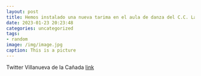```yaml
---
layout: post
title: Hemos instalado una nueva tarima en el aula de danza del C.C. La Despernada y se está reparando el suelo de la sala contigua. 💃...
date: 2023-01-23 20:23:48
categories: uncategorized
tags:
- random
image: /img/image.jpg
caption: This is a picture
---
```

Twitter Villanueva de la Cañada [link](https://twitter.com/AytoVDLCanada/status/1617499204569673729)
